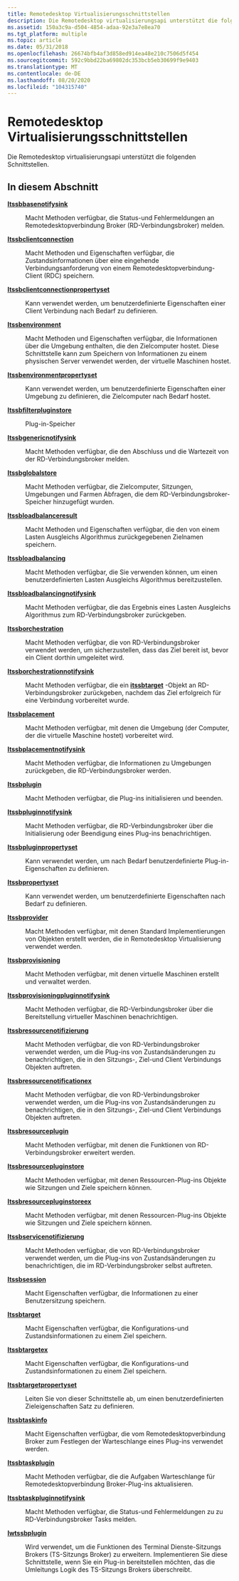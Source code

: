 ```yaml
---
title: Remotedesktop Virtualisierungsschnittstellen
description: Die Remotedesktop virtualisierungsapi unterstützt die folgenden Schnittstellen.
ms.assetid: 150a3c9a-d504-4854-adaa-92e3a7e8ea70
ms.tgt_platform: multiple
ms.topic: article
ms.date: 05/31/2018
ms.openlocfilehash: 26674bfb4af3d858ed914ea48e210c7506d5f454
ms.sourcegitcommit: 592c9bbd22ba69802dc353bcb5eb30699f9e9403
ms.translationtype: MT
ms.contentlocale: de-DE
ms.lasthandoff: 08/20/2020
ms.locfileid: "104315740"
---
```

# <a name="remote-desktop-virtualization-interfaces"></a>Remotedesktop Virtualisierungsschnittstellen

Die Remotedesktop virtualisierungsapi unterstützt die folgenden Schnittstellen.

## <a name="in-this-section"></a>In diesem Abschnitt

<dl> <dt>

[**Itssbbasenotifysink**](/windows/desktop/api/sbtsv/nn-sbtsv-itssbbasenotifysink)
</dt> <dd>

Macht Methoden verfügbar, die Status-und Fehlermeldungen an Remotedesktopverbindung Broker (RD-Verbindungsbroker) melden.

</dd> <dt>

[**Itssbclientconnection**](/windows/desktop/api/sbtsv/nn-sbtsv-itssbclientconnection)
</dt> <dd>

Macht Methoden und Eigenschaften verfügbar, die Zustandsinformationen über eine eingehende Verbindungsanforderung von einem Remotedesktopverbindung-Client (RDC) speichern.

</dd> <dt>

[**Itssbclientconnectionpropertyset**](/windows/win32/api/sbtsv/nn-sbtsv-itssbclientconnectionpropertyset)
</dt> <dd>

Kann verwendet werden, um benutzerdefinierte Eigenschaften einer Client Verbindung nach Bedarf zu definieren.

</dd> <dt>

[**Itssbenvironment**](/windows/desktop/api/sbtsv/nn-sbtsv-itssbenvironment)
</dt> <dd>

Macht Methoden und Eigenschaften verfügbar, die Informationen über die Umgebung enthalten, die den Zielcomputer hostet. Diese Schnittstelle kann zum Speichern von Informationen zu einem physischen Server verwendet werden, der virtuelle Maschinen hostet.

</dd> <dt>

[**Itssbenvironmentpropertyset**](/windows/win32/api/sbtsv/nn-sbtsv-itssbenvironmentpropertyset)
</dt> <dd>

Kann verwendet werden, um benutzerdefinierte Eigenschaften einer Umgebung zu definieren, die Zielcomputer nach Bedarf hostet.

</dd> <dt>

[**Itssbfilterpluginstore**](/windows/desktop/api/sbtsv/nn-sbtsv-itssbfilterpluginstore)
</dt> <dd>

Plug-in-Speicher

</dd> <dt>

[**Itssbgenericnotifysink**](/windows/desktop/api/sbtsv/nn-sbtsv-itssbgenericnotifysink)
</dt> <dd>

Macht Methoden verfügbar, die den Abschluss und die Wartezeit von der RD-Verbindungsbroker melden.

</dd> <dt>

[**Itssbglobalstore**](/windows/desktop/api/sbtsv/nn-sbtsv-itssbglobalstore)
</dt> <dd>

Macht Methoden verfügbar, die Zielcomputer, Sitzungen, Umgebungen und Farmen Abfragen, die dem RD-Verbindungsbroker-Speicher hinzugefügt wurden.

</dd> <dt>

[**Itssbloadbalanceresult**](/windows/desktop/api/sbtsv/nn-sbtsv-itssbloadbalanceresult)
</dt> <dd>

Macht Methoden und Eigenschaften verfügbar, die den von einem Lasten Ausgleichs Algorithmus zurückgegebenen Zielnamen speichern.

</dd> <dt>

[**Itssbloadbalancing**](/windows/desktop/api/sbtsv/nn-sbtsv-itssbloadbalancing)
</dt> <dd>

Macht Methoden verfügbar, die Sie verwenden können, um einen benutzerdefinierten Lasten Ausgleichs Algorithmus bereitzustellen.

</dd> <dt>

[**Itssbloadbalancingnotifysink**](/windows/desktop/api/sbtsv/nn-sbtsv-itssbloadbalancingnotifysink)
</dt> <dd>

Macht Methoden verfügbar, die das Ergebnis eines Lasten Ausgleichs Algorithmus zum RD-Verbindungsbroker zurückgeben.

</dd> <dt>

[**Itssborchestration**](/windows/desktop/api/sbtsv/nn-sbtsv-itssborchestration)
</dt> <dd>

Macht Methoden verfügbar, die von RD-Verbindungsbroker verwendet werden, um sicherzustellen, dass das Ziel bereit ist, bevor ein Client dorthin umgeleitet wird.

</dd> <dt>

[**Itssborchestrationnotifysink**](/windows/desktop/api/sbtsv/nn-sbtsv-itssborchestrationnotifysink)
</dt> <dd>

Macht Methoden verfügbar, die ein [**itssbtarget**](/windows/desktop/api/sbtsv/nn-sbtsv-itssbtarget) -Objekt an RD-Verbindungsbroker zurückgeben, nachdem das Ziel erfolgreich für eine Verbindung vorbereitet wurde.

</dd> <dt>

[**Itssbplacement**](/windows/desktop/api/sbtsv/nn-sbtsv-itssbplacement)
</dt> <dd>

Macht Methoden verfügbar, mit denen die Umgebung (der Computer, der die virtuelle Maschine hostet) vorbereitet wird.

</dd> <dt>

[**Itssbplacementnotifysink**](/windows/desktop/api/sbtsv/nn-sbtsv-itssbplacementnotifysink)
</dt> <dd>

Macht Methoden verfügbar, die Informationen zu Umgebungen zurückgeben, die RD-Verbindungsbroker werden.

</dd> <dt>

[**Itssbplugin**](/windows/desktop/api/sbtsv/nn-sbtsv-itssbplugin)
</dt> <dd>

Macht Methoden verfügbar, die Plug-ins initialisieren und beenden.

</dd> <dt>

[**Itssbpluginnotifysink**](/windows/desktop/api/sbtsv/nn-sbtsv-itssbpluginnotifysink)
</dt> <dd>

Macht Methoden verfügbar, die RD-Verbindungsbroker über die Initialisierung oder Beendigung eines Plug-ins benachrichtigen.

</dd> <dt>

[**Itssbpluginpropertyset**](/windows/win32/api/sbtsv/nn-sbtsv-itssbpluginpropertyset)
</dt> <dd>

Kann verwendet werden, um nach Bedarf benutzerdefinierte Plug-in-Eigenschaften zu definieren.

</dd> <dt>

[**Itssbpropertyset**](/windows/win32/api/sbtsv/nn-sbtsv-itssbpropertyset)
</dt> <dd>

Kann verwendet werden, um benutzerdefinierte Eigenschaften nach Bedarf zu definieren.

</dd> <dt>

[**Itssbprovider**](/windows/desktop/api/sbtsv/nn-sbtsv-itssbprovider)
</dt> <dd>

Macht Methoden verfügbar, mit denen Standard Implementierungen von Objekten erstellt werden, die in Remotedesktop Virtualisierung verwendet werden.

</dd> <dt>

[**Itssbprovisioning**](/windows/desktop/api/sbtsv/nn-sbtsv-itssbprovisioning)
</dt> <dd>

Macht Methoden verfügbar, mit denen virtuelle Maschinen erstellt und verwaltet werden.

</dd> <dt>

[**Itssbprovisioningpluginnotifysink**](/windows/desktop/api/sbtsv/nn-sbtsv-itssbprovisioningpluginnotifysink)
</dt> <dd>

Macht Methoden verfügbar, die RD-Verbindungsbroker über die Bereitstellung virtueller Maschinen benachrichtigen.

</dd> <dt>

[**Itssbresourcenotifizierung**](/windows/desktop/api/sbtsv/nn-sbtsv-itssbresourcenotification)
</dt> <dd>

Macht Methoden verfügbar, die von RD-Verbindungsbroker verwendet werden, um die Plug-ins von Zustandsänderungen zu benachrichtigen, die in den Sitzungs-, Ziel-und Client Verbindungs Objekten auftreten.

</dd> <dt>

[**Itssbresourcenotificationex**](/windows/desktop/api/sbtsv/nn-sbtsv-itssbresourcenotificationex)
</dt> <dd>

Macht Methoden verfügbar, die von RD-Verbindungsbroker verwendet werden, um die Plug-ins von Zustandsänderungen zu benachrichtigen, die in den Sitzungs-, Ziel-und Client Verbindungs Objekten auftreten.

</dd> <dt>

[**Itssbresourceplugin**](/windows/win32/api/sbtsv/nn-sbtsv-itssbresourceplugin)
</dt> <dd>

Macht Methoden verfügbar, mit denen die Funktionen von RD-Verbindungsbroker erweitert werden.

</dd> <dt>

[**Itssbresourcepluginstore**](/windows/desktop/api/sbtsv/nn-sbtsv-itssbresourcepluginstore)
</dt> <dd>

Macht Methoden verfügbar, mit denen Ressourcen-Plug-ins Objekte wie Sitzungen und Ziele speichern können.

</dd> <dt>

[**Itssbresourcepluginstoreex**](itssbresourcepluginstoreex.md)
</dt> <dd>

Macht Methoden verfügbar, mit denen Ressourcen-Plug-ins Objekte wie Sitzungen und Ziele speichern können.

</dd> <dt>

[**Itssbservicenotifizierung**](/windows/desktop/api/sbtsv/nn-sbtsv-itssbservicenotification)
</dt> <dd>

Macht Methoden verfügbar, die von RD-Verbindungsbroker verwendet werden, um die Plug-ins von Zustandsänderungen zu benachrichtigen, die im RD-Verbindungsbroker selbst auftreten.

</dd> <dt>

[**Itssbsession**](/windows/desktop/api/sbtsv/nn-sbtsv-itssbsession)
</dt> <dd>

Macht Eigenschaften verfügbar, die Informationen zu einer Benutzersitzung speichern.

</dd> <dt>

[**Itssbtarget**](/windows/desktop/api/sbtsv/nn-sbtsv-itssbtarget)
</dt> <dd>

Macht Eigenschaften verfügbar, die Konfigurations-und Zustandsinformationen zu einem Ziel speichern.

</dd> <dt>

[**Itssbtargetex**](itssbtargetex.md)
</dt> <dd>

Macht Eigenschaften verfügbar, die Konfigurations-und Zustandsinformationen zu einem Ziel speichern.

</dd> <dt>

[**Itssbtargetpropertyset**](/windows/win32/api/sbtsv/nn-sbtsv-itssbtargetpropertyset)
</dt> <dd>

Leiten Sie von dieser Schnittstelle ab, um einen benutzerdefinierten Zieleigenschaften Satz zu definieren.

</dd> <dt>

[**Itssbtaskinfo**](/windows/desktop/api/sbtsv/nn-sbtsv-itssbtaskinfo)
</dt> <dd>

Macht Eigenschaften verfügbar, die vom Remotedesktopverbindung Broker zum Festlegen der Warteschlange eines Plug-ins verwendet werden.

</dd> <dt>

[**Itssbtaskplugin**](/windows/desktop/api/sbtsv/nn-sbtsv-itssbtaskplugin)
</dt> <dd>

Macht Methoden verfügbar, die die Aufgaben Warteschlange für Remotedesktopverbindung Broker-Plug-ins aktualisieren.

</dd> <dt>

[**Itssbtaskpluginnotifysink**](/windows/desktop/api/sbtsv/nn-sbtsv-itssbtaskpluginnotifysink)
</dt> <dd>

Macht Methoden verfügbar, die Status-und Fehlermeldungen zu zu RD-Verbindungsbroker Tasks melden.

</dd> <dt>

[**Iwtssbplugin**](/windows/desktop/api/Tssbx/nn-tssbx-iwtssbplugin)
</dt> <dd>

Wird verwendet, um die Funktionen des Terminal Dienste-Sitzungs Brokers (TS-Sitzungs Broker) zu erweitern. Implementieren Sie diese Schnittstelle, wenn Sie ein Plug-in bereitstellen möchten, das die Umleitungs Logik des TS-Sitzungs Brokers überschreibt.

</dd> </dl>

 

 